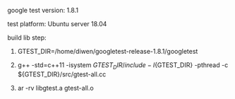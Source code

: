 google test version: 1.8.1

test platform: Ubuntu server 18.04 

build lib step:

1. GTEST_DIR=/home/diwen/googletest-release-1.8.1/googletest

2. g++ -std=c++11 -isystem ${GTEST_DIR}/include -I${GTEST_DIR}     -pthread -c ${GTEST_DIR}/src/gtest-all.cc

3. ar -rv libgtest.a gtest-all.o
